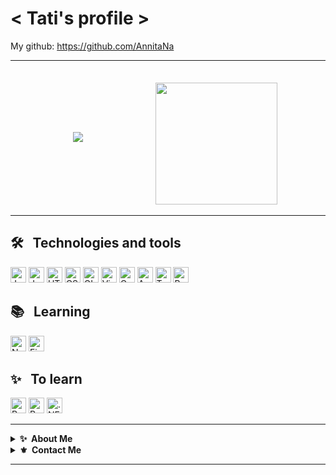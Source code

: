 # < Tati's profile >

My github: https://github.com/AnnitaNa

<!------   MEMES & JOKES   ---------->

<!-- site: https://github.com/shravan20/github-readme-quotes-->
<!-- To personalizate quotes, you just need to put quotesUrl= link_of_the_file  . The site above explais how to do it  -->
  
 <!--

![Quote](https://github-readme-quotes.herokuapp.com/quote?theme=radical&animation=default&layout=default&font=default&quotesUrl=https://github.com/AnnitaNa/AnnitaNa/blob/main/quotes.json)
 
 -->
---



<!----------  STATS   -------------->


<div>
<!-- Anurag's Github stats: https://github.com/anuraghazra/github-readme-stats -->
<img heigth="150px" style="margin:100px" src="https://github-readme-stats.vercel.app/api?username=AnnitaNa&show_icons=true&theme=radical">
    &nbsp;&nbsp;
<img height= "195px" src="https://github-readme-stats.vercel.app/api/top-langs/?username=AnnitaNa&theme=radical">
</div>

---



<!----------  TECHNOLOGIES  -------------->



<!-- examples at: https://github.com/vbriand/vbriand/edit/master/README.md -->
<!-- to learn how to do the badge:  -->
<!-- https://javascript.plainenglish.io/how-to-make-custom-language-badges-for-your-profile-using-shields-io-d2aeaf016b6b  -->
<!-- look at the logo and color at: https://simpleicons.org/ -->
<!-- use the base code: https://img.shields.io/badge/name_that_appears-color?logo=logo_name  -->


## 🛠   &nbsp;  Technologies and tools

<div>
    <img src="https://img.shields.io/badge/JavaScript-282C34?logo=javascript&logoColor=F7DF1E" alt="JavaScript logo" title="JavaScript" height="25" />
   <img src="https://img.shields.io/badge/Jquery-282C34?logo=jquery&logoColor=0769AD" alt= "Jquey logo" title="Jquery" height="25">
    <img src="https://img.shields.io/badge/HTML5-282C34?logo=html5&logoColor=E34F26" alt="HTML5 logo" title="HTML5" height="25" />
    <img src="https://img.shields.io/badge/CSS3-282C34?logo=css3&logoColor=1572B6" alt="CSS3 logo" title="CSS3" height="25" />
    <img src="https://img.shields.io/badge/GIT-282C34?logo=git&logoColor=F05032" alt="GIT logo" title="GIT" height="25" />
    <img src="https://img.shields.io/badge/VS%20Code-282C34?logo=visual-studio-code&logoColor=007ACC" alt="Visual Studio Code logo" title="Visual Studio Code" height="25" />
    <img src="https://img.shields.io/badge/Canva-282C34?logo=canva&logoColor=00C4CC" alt= "Canva logo" title="Canva" height="25">
   <img src="https://img.shields.io/badge/Angular-282C34?logo=angular&logoColor=DD0031" alt= "Angular logo" title="Angular" height="25">
   <img src="https://img.shields.io/badge/Typescript-282C34?logo=typescript&logoColor=3178C6" alt= "TypeScript logo" title="TypeScript" height="25">
    <img src="https://img.shields.io/badge/Bootstrap-282C34?logo=bootstrap&logoColor=7952B3" alt="BootStrap logo" title="BootStrap" height="25" />
</div>
</div>

## 📚 &nbsp; Learning
<div>
    <img src="https://img.shields.io/badge/Node.js-282C34?logo=node.js&logoColor=339933" alt="Node.js logo" title="Node.js" height="25" />
    <img src="https://img.shields.io/badge/Figma-282C34?logo=figma&logoColor=F24E1E" alt= "Figma logo" title="Figma" height="25">
</div>


## ✨ &nbsp; To learn

<div>
    <img src="https://img.shields.io/badge/React Native-282C34?logo=react&logoColor=61DAFB" alt="React Native logo" title="React Native" height="25" />
    <img src="https://img.shields.io/badge/Redux-282C34?logo=redux&logoColor=764ABC" alt="Redux logo" title="Redux" height="25" />
    <img src="https://img.shields.io/badge/.NET-282C34?logo=dotnet&logoColor=#512BD4" alt=".NET logo" title=".NET" height="25">
</div>

--- 

 <details>
    <summary><b>✨&nbsp;&nbsp;About&nbsp;Me</b></summary>
        <br/>
        I am a front-end developer who is still learning how to fly! :D
</details>

<details>
  <summary><b>⚜️&nbsp;&nbsp;Contact&nbsp;Me</b></summary>
    <br/>
    <div>
        <a href='mailto:tanicchetti@gmail.com'>
            <img src="https://img.shields.io/badge/Gmail-D14836?style=for-the-badge&logo=gmail&logoColor=white">
        </a>     
        <a href="https://www.linkedin.com/in/tatiane-nicchetti-47949971/">
            <img src="https://img.shields.io/badge/linkedin-%230077B5.svg?&style=for-the-badge&logo=linkedin&logoColor=white" />
        </a>&nbsp;&nbsp;
    </div>
</details>   

---
  
    

